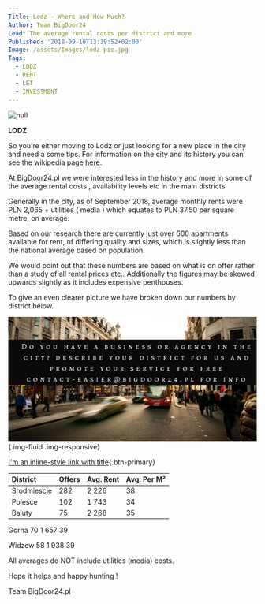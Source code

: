 ```yaml
---
Title: Lodz - Where and How Much?
Author: Team BigDoor24
Lead: The average rental costs per district and more
Published: '2018-09-10T13:39:52+02:00'
Image: /assets/Images/lodz-pic.jpg
Tags:
  - LODZ
  - RENT
  - LET
  - INVESTMENT
---
```

![null]()

**LODZ**

So you're either moving to Lodz or just looking for a new place in the city and need a some tips.  For information on the city and its history you can see the wikipedia page [here](https://en.wikipedia.org/wiki/%C5%81%C3%B3d%C5%BA). 

At BigDoor24.pl we were interested less in the history and more in some of the average rental costs , availability levels etc in the main districts.

Generally in the city, as of September 2018, average monthly rents were PLN 2,065 + utilities ( media ) which equates to PLN 37.50 per square metre, on average.

Based on our research there are currently just over 600 apartments available for rent, of differing quality and sizes, which is slightly less than the national average based on population.

We would point out that these numbers are based on what is on offer rather than a study of all rental prices etc.. Additionally the figures may be skewed upwards slightly as it includes expensive penthouses.

To give an even clearer picture we have broken down our numbers by district below.

![](/assets/Images/district-advert-bd24.png){.img-fluid .img-responsive}

[](https://www.google.com) 
[I'm an inline-style link with title](https://www.google.com "Google's Homepage"){.btn-primary}

| District    | Offers | Avg. Rent | Avg. Per M² |
| :---------- | :----- | :-------- | :---------- |
| Srodmiescie | 282    | 2 226     | 38          |
| Polesce     | 102    | 1 743     | 34          |
| Baluty      | 75     | 2 268     | 35          |

Gorna	        70	              1 657                   39

Widzew	        58	              1 938                   39

All averages do NOT include utilities (media) costs.

Hope it helps and happy hunting !

Team BigDoor24.pl
